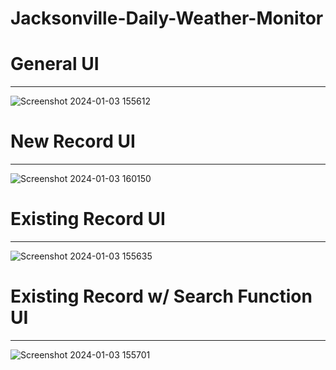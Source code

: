 # Jacksonville-Daily-Weather-Monitor

# General UI
-----
![Screenshot 2024-01-03 155612](https://github.com/XZot1K/Jacksonville-Daily-Weather-Monitor/assets/16107830/cb11a055-cab8-41b4-987f-e95c9fe9a902)
# New Record UI
-----
![Screenshot 2024-01-03 160150](https://github.com/XZot1K/Jacksonville-Daily-Weather-Monitor/assets/16107830/c59ac066-5897-4bf8-adf6-a23f519c5eff)
# Existing Record UI
-----
![Screenshot 2024-01-03 155635](https://github.com/XZot1K/Jacksonville-Daily-Weather-Monitor/assets/16107830/03659f17-a08f-4a49-9f9b-19374eb9f751)
# Existing Record w/ Search Function UI
-----
![Screenshot 2024-01-03 155701](https://github.com/XZot1K/Jacksonville-Daily-Weather-Monitor/assets/16107830/3f1cf874-6d30-41cb-ba75-f7ccdf63f3e6)
